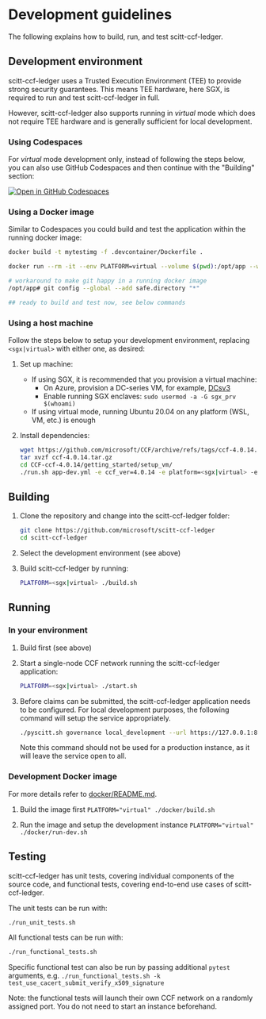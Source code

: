 # Development guidelines 

The following explains how to build, run, and test scitt-ccf-ledger.

## Development environment

scitt-ccf-ledger uses a Trusted Execution Environment (TEE) to provide strong security guarantees.
This means TEE hardware, here SGX, is required to run and test scitt-ccf-ledger in full.

However, scitt-ccf-ledger also supports running in *virtual* mode which does not require TEE hardware
and is generally sufficient for local development.

### Using Codespaces

For *virtual* mode development only, instead of following the steps below, you can also use GitHub Codespaces and then continue with the "Building" section: 

[![Open in GitHub Codespaces](https://github.com/codespaces/badge.svg)](https://github.com/codespaces/new?hide_repo_select=true&ref=main&repo=562968818&machine=standardLinux32gb&devcontainer_path=.devcontainer%2Fdevcontainer.json&location=WestEurope)

### Using a Docker image

Similar to Codespaces you could build and test the application within the running docker image:

```sh
docker build -t mytestimg -f .devcontainer/Dockerfile .

docker run --rm -it --env PLATFORM=virtual --volume $(pwd):/opt/app --workdir /opt/app --entrypoint /bin/bash mytestimg

# workaround to make git happy in a running docker image
/opt/app# git config --global --add safe.directory "*"

## ready to build and test now, see below commands
```

### Using a host machine

Follow the steps below to setup your development environment, replacing `<sgx|virtual>` with either one, as desired:

1. Set up machine: 
    - If using SGX, it is recommended that you provision a virtual machine:
      - On Azure, provision a DC-series VM, for example, [DCsv3](https://learn.microsoft.com/en-us/azure/virtual-machines/dcv3-series)
      - Enable running SGX enclaves: `sudo usermod -a -G sgx_prv $(whoami)`
    - If using virtual mode, running Ubuntu 20.04 on any platform (WSL, VM, etc.) is enough

2. Install dependencies:
    ```sh
    wget https://github.com/microsoft/CCF/archive/refs/tags/ccf-4.0.14.tar.gz
    tar xvzf ccf-4.0.14.tar.gz
    cd CCF-ccf-4.0.14/getting_started/setup_vm/
    ./run.sh app-dev.yml -e ccf_ver=4.0.14 -e platform=<sgx|virtual> -e clang_version=<11|15>
    ```

## Building

1. Clone the repository and change into the scitt-ccf-ledger folder:
    ```sh
    git clone https://github.com/microsoft/scitt-ccf-ledger
    cd scitt-ccf-ledger
    ```

2. Select the development environment (see above)

3. Build scitt-ccf-ledger by running:
    ```sh
    PLATFORM=<sgx|virtual> ./build.sh
    ```

## Running

### In your environment

1. Build first (see above)

2. Start a single-node CCF network running the scitt-ccf-ledger application:
    ```sh
    PLATFORM=<sgx|virtual> ./start.sh
    ```

3. Before claims can be submitted, the scitt-ccf-ledger application needs to be configured. For local
   development purposes, the following command will setup the service appropriately.
   
   ```sh
   ./pyscitt.sh governance local_development --url https://127.0.0.1:8000
   ```

   Note this command should not be used for a production instance, as it will leave the service
   open to all.

### Development Docker image

For more details refer to [docker/README.md](./docker/README.md).

1. Build the image first `PLATFORM="virtual" ./docker/build.sh`

2. Run the image and setup the development instance `PLATFORM="virtual" ./docker/run-dev.sh`

## Testing

scitt-ccf-ledger has unit tests, covering individual components of the source code, and functional tests, covering end-to-end use cases of scitt-ccf-ledger.

The unit tests can be run with:

```sh
./run_unit_tests.sh
```

All functional tests can be run with:

```sh
./run_functional_tests.sh
```

Specific functional test can also be run by passing additional `pytest` arguments, e.g. `./run_functional_tests.sh -k test_use_cacert_submit_verify_x509_signature`

Note: the functional tests will launch their own CCF network on a randomly assigned port. You do not need to start an instance beforehand.
